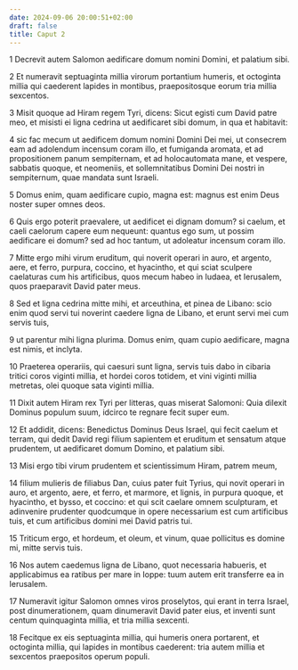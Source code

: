 ```yaml
---
date: 2024-09-06 20:00:51+02:00
draft: false
title: Caput 2
---
```





1 Decrevit autem Salomon aedificare domum nomini Domini, et palatium sibi.

2 Et numeravit septuaginta millia virorum portantium humeris, et octoginta millia qui caederent lapides in montibus, praepositosque eorum tria millia sexcentos.

3 Misit quoque ad Hiram regem Tyri, dicens: Sicut egisti cum David patre meo, et misisti ei ligna cedrina ut aedificaret sibi domum, in qua et habitavit:

4 sic fac mecum ut aedificem domum nomini Domini Dei mei, ut consecrem eam ad adolendum incensum coram illo, et fumiganda aromata, et ad propositionem panum sempiternam, et ad holocautomata mane, et vespere, sabbatis quoque, et neomeniis, et sollemnitatibus Domini Dei nostri in sempiternum, quae mandata sunt Israeli.

5 Domus enim, quam aedificare cupio, magna est: magnus est enim Deus noster super omnes deos.

6 Quis ergo poterit praevalere, ut aedificet ei dignam domum? si caelum, et caeli caelorum capere eum nequeunt: quantus ego sum, ut possim aedificare ei domum? sed ad hoc tantum, ut adoleatur incensum coram illo.

7 Mitte ergo mihi virum eruditum, qui noverit operari in auro, et argento, aere, et ferro, purpura, coccino, et hyacintho, et qui sciat sculpere caelaturas cum his artificibus, quos mecum habeo in Iudaea, et Ierusalem, quos praeparavit David pater meus.

8 Sed et ligna cedrina mitte mihi, et arceuthina, et pinea de Libano: scio enim quod servi tui noverint caedere ligna de Libano, et erunt servi mei cum servis tuis,

9 ut parentur mihi ligna plurima. Domus enim, quam cupio aedificare, magna est nimis, et inclyta.

10 Praeterea operariis, qui caesuri sunt ligna, servis tuis dabo in cibaria tritici coros viginti millia, et hordei coros totidem, et vini viginti millia metretas, olei quoque sata viginti millia.

11 Dixit autem Hiram rex Tyri per litteras, quas miserat Salomoni: Quia dilexit Dominus populum suum, idcirco te regnare fecit super eum.

12 Et addidit, dicens: Benedictus Dominus Deus Israel, qui fecit caelum et terram, qui dedit David regi filium sapientem et eruditum et sensatum atque prudentem, ut aedificaret domum Domino, et palatium sibi.

13 Misi ergo tibi virum prudentem et scientissimum Hiram, patrem meum,

14 filium mulieris de filiabus Dan, cuius pater fuit Tyrius, qui novit operari in auro, et argento, aere, et ferro, et marmore, et lignis, in purpura quoque, et hyacintho, et bysso, et coccino: et qui scit caelare omnem sculpturam, et adinvenire prudenter quodcumque in opere necessarium est cum artificibus tuis, et cum artificibus domini mei David patris tui.

15 Triticum ergo, et hordeum, et oleum, et vinum, quae pollicitus es domine mi, mitte servis tuis.

16 Nos autem caedemus ligna de Libano, quot necessaria habueris, et applicabimus ea ratibus per mare in Ioppe: tuum autem erit transferre ea in Ierusalem.

17 Numeravit igitur Salomon omnes viros proselytos, qui erant in terra Israel, post dinumerationem, quam dinumeravit David pater eius, et inventi sunt centum quinquaginta millia, et tria millia sexcenti.

18 Fecitque ex eis septuaginta millia, qui humeris onera portarent, et octoginta millia, qui lapides in montibus caederent: tria autem millia et sexcentos praepositos operum populi.

